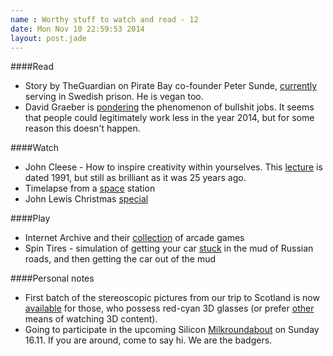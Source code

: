 ```yaml
---
name : Worthy stuff to watch and read - 12
date: Mon Nov 10 22:59:53 2014
layout: post.jade
---
```


####Read
* Story by TheGuardian on Pirate Bay co-founder Peter Sunde, [currently](http://www.theguardian.com/technology/2014/nov/05/sp-pirate-bay-cofounder-peter-sunde-in-prison) serving in Swedish prison. He is vegan too.
* David Graeber is [pondering](https://libcom.org/library/phenomenon-bullshit-jobs-david-graeber) the phenomenon of bullshit jobs. It seems that people could legitimately work less in the year 2014, but for some reason this doesn't happen.

####Watch

* John Cleese - How to inspire creativity within yourselves. This [lecture](http://tune.pk/video/3977274/john-cleese-how-to-inspire-creativity-within-yourselves) is dated 1991, but still as brilliant as it was 25 years ago.
* Timelapse from a [space](http://vimeo.com/111049676) station
* John Lewis Christmas [special](https://www.youtube.com/watch?v=iccscUFY860)

####Play

* Internet Archive and their [collection](https://archive.org/details/internetarcade) of arcade games
* Spin Tires - simulation of getting your car [stuck](https://www.youtube.com/watch?v=qiOt7SuHGPM) in the mud of Russian roads, and then getting the car out of the mud

####Personal notes

* First batch of the stereoscopic pictures from our trip to Scotland is now [available](https://www.flickr.com/photos/karismafilms/sets/72157648775217758/) for those, who possess red-cyan 3D glasses (or prefer [other](http://phereo.com/album/545d5f0ad475fe505c000390) means of watching 3D content).
* Going to participate in the upcoming Silicon [Milkroundabout](https://www.siliconmilkroundabout.com) on Sunday 16.11. If you are around, come to say hi. We are the badgers.

